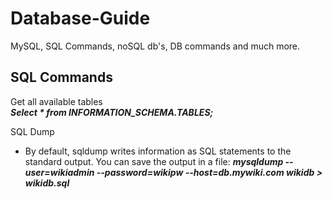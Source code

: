 # Database-Guide
MySQL, SQL Commands, noSQL db's, DB commands and much more.

## SQL Commands

Get all available tables <br>
<b><i>Select * from INFORMATION_SCHEMA.TABLES; </i></b>

SQL Dump
- By default, sqldump writes information as SQL statements to the standard output. You can save the output in a file:
<b><i>mysqldump --user=wikiadmin --password=wikipw --host=db.mywiki.com wikidb > wikidb.sql</i></b>
